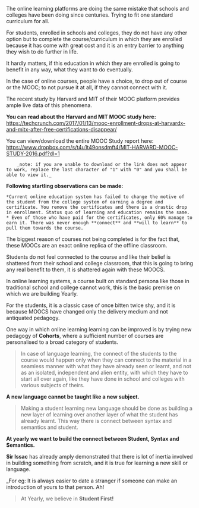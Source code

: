 The online learning platforms are doing the same mistake that schools and colleges have been doing since centuries. Trying to fit one standard curriculum for all.

For students, enrolled in schools and colleges, they do not have any other option but to complete the course/curriculum in which they are enrolled because it has come with great cost and it is an entry barrier to anything they wish to do further in life.

It hardly matters, if this education in which they are enrolled is going to benefit in any way, what they want to do eventually.

In the case of online courses, people have a choice, to drop out of course or the MOOC; to not pursue it at all, if they cannot connect with it.

The recent study by Harvard and MIT of their MOOC platform provides ample live data of this phenomena.

**You can read about the Harvard and MIT MOOC study here:** https://techcrunch.com/2017/01/13/mooc-enrollment-drops-at-harvardx-and-mitx-after-free-certifications-disappear/

You can view/download the entire MOOC Study report here: https://www.dropbox.com/s/t4u1t49onsdmft4/MIT-HARVARD-MOOC-STUDY-2016.pdf?dl=1

        _note: if you are unable to download or the link does not appear to work, replace the last character of "1" with "0" and you shall be able to view it._

**Following startling observations can be made:**

    *Current online education system has failed to change the motive of the student from the college system of earning a degree and certificate. You remove the certificates and there is a drastic drop in enrollment. Status quo of learning and education remains the same.
    * Even of those who have paid for the certificates, only 60% manage to earn it. There was never enough **connect** and **will to learn** to pull them towards the course.

The biggest reason of courses not being completed is for the fact that, these MOOCs are an exact online replica of the offline classroom.

Students do not feel connected to the course and like their belief is shattered from their school and college classroom, that this is going to bring any real benefit to them, it is shattered again with these MOOCS.

In online learning systems, a course built on standard persona like those in traditional school and college cannot work, this is the basic premise on which we are building Yearly.

For the students, it is a classic case of once bitten twice shy, and it is because MOOCS have changed only the delivery medium and not antiquated pedagogy.

One way in which online learning learning can be improved is by trying new pedagogy of **Cohorts**, where a sufficient number of courses are personalised to a broad category of students.

>In case of language learning, the connect of the students to the course would happen only when they can connect to the material in a seamless manner with what they have already seen or learnt, and not as an isolated, independent and alien entity, with which they have to start all over again, like they have done in school and colleges with various subjects of theirs.

**A new language cannot be taught like a new subject.**

>Making a student learning new language should be done as building a new layer of learning over another layer of what the student has already learnt. This way there is connect between syntax and semantics and student.

**At yearly we want to build the connect between Student, Syntax and Semantics.**

**Sir Issac** has already amply demonstrated that there is lot of inertia involved in building something from scratch, and it is true for learning a new skill or language.

_For eg: It is always easier to date a stranger if someone can make an introduction of yours to that person. Ah!

>At Yearly, we believe in **Student First!**

